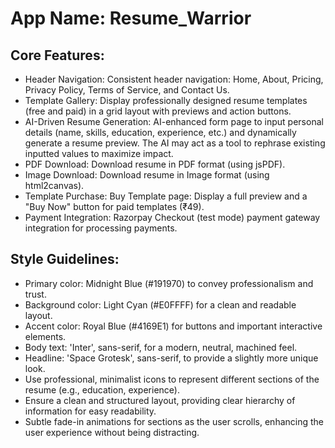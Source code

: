 # **App Name**: Resume_Warrior

## Core Features:

- Header Navigation: Consistent header navigation: Home, About, Pricing, Privacy Policy, Terms of Service, and Contact Us.
- Template Gallery: Display professionally designed resume templates (free and paid) in a grid layout with previews and action buttons.
- AI-Driven Resume Generation: AI-enhanced form page to input personal details (name, skills, education, experience, etc.) and dynamically generate a resume preview. The AI may act as a tool to rephrase existing inputted values to maximize impact.
- PDF Download: Download resume in PDF format (using jsPDF).
- Image Download: Download resume in Image format (using html2canvas).
- Template Purchase: Buy Template page: Display a full preview and a "Buy Now" button for paid templates (₹49).
- Payment Integration: Razorpay Checkout (test mode) payment gateway integration for processing payments.

## Style Guidelines:

- Primary color: Midnight Blue (#191970) to convey professionalism and trust.
- Background color: Light Cyan (#E0FFFF) for a clean and readable layout.
- Accent color: Royal Blue (#4169E1) for buttons and important interactive elements.
- Body text: 'Inter', sans-serif, for a modern, neutral, machined feel.
- Headline: 'Space Grotesk', sans-serif, to provide a slightly more unique look.
- Use professional, minimalist icons to represent different sections of the resume (e.g., education, experience).
- Ensure a clean and structured layout, providing clear hierarchy of information for easy readability.
- Subtle fade-in animations for sections as the user scrolls, enhancing the user experience without being distracting.